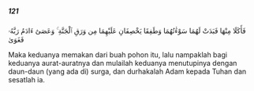 ##### 121

<span class="ayah">فَأَكَلَا مِنْهَا فَبَدَتْ لَهُمَا سَوْءَٰتُهُمَا وَطَفِقَا يَخْصِفَانِ عَلَيْهِمَا مِن وَرَقِ ٱلْجَنَّةِ ۚ وَعَصَىٰٓ ءَادَمُ رَبَّهُۥ فَغَوَىٰ</span>

<span class="ayah_translation">Maka keduanya memakan dari buah pohon itu, lalu nampaklah bagi keduanya aurat-auratnya dan mulailah keduanya menutupinya dengan daun-daun (yang ada di) surga, dan durhakalah Adam kepada Tuhan dan sesatlah ia.</span>
